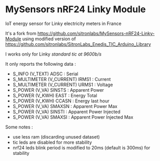 # MySensors nRF24 Linky Module
IoT energy sensor for Linky electricity meters in France

It's a fork from https://github.com/sitronlabs/MySensors-nRF24-Linky-Module
using modified version of https://github.com/sitronlabs/SitronLabs_Enedis_TIC_Arduino_Library

I works only for Linky *standard tic at 9600b/s*

It only reports the following data :

* S_INFO       (V_TEXT)    ADSC   : Serial
* S_MULTIMETER (V_CURRENT) IRMS1  : Current
* S_MULTIMETER (V_CURRENT) URMS1  : Voltage
* S_POWER      (V_VA)      SINSTS : Apparent Power
* S_POWER      (V_KWH)     EAST   : Energy Total
* S_POWER      (V_KWH)     CCASN  : Energy last hour
* S_POWER      (V_VA)      SMAXSN : Apparent Power Max
* S_POWER      (V_VA)      SINSTI : Apparent Power Injected
* S_POWER      (V_VA)      SMAXSI : Apparent Power Injected Max

Some notes :
* use less ram (discarding unused dataset)
* tic leds are disabled for more stability
* nrf24 leds blink period is modified to 20ms (default is 300ms) for stability

